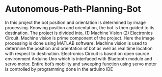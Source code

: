 # Autonomous-Path-Planning-Bot
In this project the bot position and orientation is determined by image processing. Knowing position and orientation, the bot is then guided to its destination. The project is divided into, (1) Machine Vision (2) Electronics Circuit. Machine vision is prime component of the project. Here the image processing is done using MATLAB software. Machine vision is used to determine the position and orientation of bot as well as real time location with respect to destination. Electronics Circuit is based on open source environment Arduino Uno which is interfaced with Bluetooth module and servo motor. Entire bot’s mobility and sweeping function using servo motor is controlled by programming done in the arduino IDE
